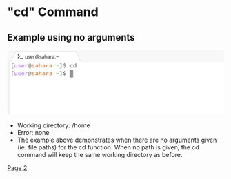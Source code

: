 # **"cd" Command** <br />

## Example using no arguments <br />
![Image](cd_noarg.png)
* Working directory: /home
* Error: none
* The example above demonstrates when there are no arguments given (ie. file paths) for the cd function. When no path is given, the cd command will keep the same working directory as before. 


[Page 2](https://margaretwj.github.io/cse15l-lab-reports/new.html)
